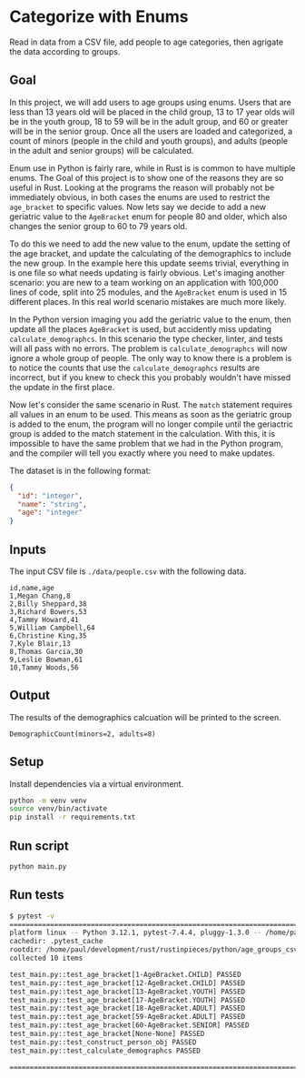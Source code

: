 # Categorize with Enums

Read in data from a CSV file, add people to age categories, then agrigate the data according to groups.

## Goal

In this project, we will add users to age groups using enums. Users that are less than 13 years
old will be placed in the child group, 13 to 17 year olds will be in the youth group, 18 to 59 will
be in the adult group, and 60 or greater will be in the senior group. Once all the users are loaded
and categorized, a count of minors (people in the child and youth groups), and adults (people in the
adult and senior groups) will be calculated.

Enum use in Python is fairly rare, while in Rust is is common to have multiple enums. The Goal
of this project is to show one of the reasons they are so useful in Rust. Looking at the programs
the reason will probably not be immediately obvious, in both cases the enums are used to restrict
the `age_bracket` to specific values. Now lets say we decide to add a new geriatric value to the
`AgeBracket` enum for people 80 and older, which also changes the senior group to 60 to 79 years
old.

To do this we need to add the new value to the enum, update the setting of the age bracket, and
update the calculating of the demographics to include the new group. In the example here this update
seems trivial, everything in is one file so what needs updating is fairly obvious. Let's imaging
another scenario: you are new to a team working on an application with 100,000 lines of code, split
into 25 modules, and the `AgeBracket` enum is used in 15 different places. In this real world
scenario mistakes are much more likely.

In the Python version imaging you add the geriatric value to the enum, then update all the places
`AgeBracket` is used, but accidently miss updating `calculate_demographcs`. In this scenario the
type checker, linter, and tests will all pass with no errors. The problem is `calculate_demographcs`
will now ignore a whole group of people. The only way to know there is a problem is to notice the
counts that use the `calculate_demographcs` results are incorrect, but if you knew to check this
you probably wouldn't have missed the update in the first place.

Now let's consider the same scenario in Rust. The `match` statement requires all values in an enum to
be used. This means as soon as the geriatric group is added to the enum, the program will no longer
compile until the geriactric group is added to the match statement in the calculation. With this,
it is impossible to have the same problem that we had in the Python program, and the compiler will
tell you exactly where you need to make updates.

The dataset is in the following format:

```json
{
  "id": "integer",
  "name": "string",
  "age": "integer"
}
```

## Inputs

The input CSV file is `./data/people.csv` with the following data.

```csv
id,name,age
1,Megan Chang,8
2,Billy Sheppard,38
3,Richard Bowers,53
4,Tammy Howard,41
5,William Campbell,64
6,Christine King,35
7,Kyle Blair,13
8,Thomas Garcia,30
9,Leslie Bowman,61
10,Tammy Woods,56
```

## Output

The results of the demographics calcuation will be printed to the screen.

```console
DemographicCount(minors=2, adults=8)
```

## Setup

Install dependencies via a virtual environment.

```bash
python -m venv venv
source venv/bin/activate
pip install -r requirements.txt
```

## Run script

```bash
python main.py
```

## Run tests

```bash
$ pytest -v
==================================================================================== test session starts =====================================================================================
platform linux -- Python 3.12.1, pytest-7.4.4, pluggy-1.3.0 -- /home/paul/development/rust/rustinpieces/python/age_groups_csv/.venv/bin/python
cachedir: .pytest_cache
rootdir: /home/paul/development/rust/rustinpieces/python/age_groups_csv
collected 10 items

test_main.py::test_age_bracket[1-AgeBracket.CHILD] PASSED                                                                                                                              [ 10%]
test_main.py::test_age_bracket[12-AgeBracket.CHILD] PASSED                                                                                                                             [ 20%]
test_main.py::test_age_bracket[13-AgeBracket.YOUTH] PASSED                                                                                                                             [ 30%]
test_main.py::test_age_bracket[17-AgeBracket.YOUTH] PASSED                                                                                                                             [ 40%]
test_main.py::test_age_bracket[18-AgeBracket.ADULT] PASSED                                                                                                                             [ 50%]
test_main.py::test_age_bracket[59-AgeBracket.ADULT] PASSED                                                                                                                             [ 60%]
test_main.py::test_age_bracket[60-AgeBracket.SENIOR] PASSED                                                                                                                            [ 70%]
test_main.py::test_age_bracket[None-None] PASSED                                                                                                                                       [ 80%]
test_main.py::test_construct_person_obj PASSED                                                                                                                                         [ 90%]
test_main.py::test_calculate_demographcs PASSED                                                                                                                                        [100%]

===================================================================================== 10 passed in 0.01s =====================================================================================
```

